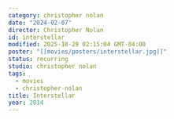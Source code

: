 ```yaml
---
category: christopher nolan
date: "2024-02-07"
director: Christopher Nolan
id: interstellar
modified: 2025-10-29 02:15:04 GMT-04:00
poster: "[[movies/posters/interstellar.jpg]]"
status: recurring
studio: christopher nolan
tags:
  - movies
  - christopher-nolan
title: Interstellar
year: 2014
---
```

